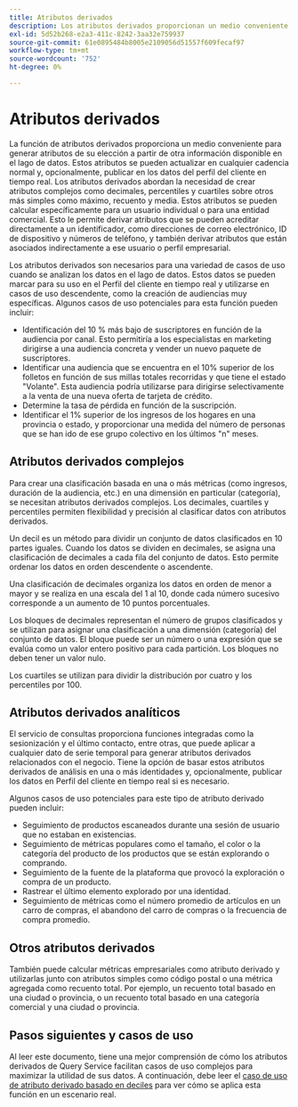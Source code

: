 ```yaml
---
title: Atributos derivados
description: Los atributos derivados proporcionan un medio conveniente para generar atributos de su elección que se pueden actualizar en cualquier cadencia normal y, opcionalmente, publicar en los datos del perfil del cliente en tiempo real. Este documento proporciona información general sobre cómo utilizar el servicio de consulta para crear atributos derivados para usarlos con los datos de perfil.
exl-id: 5d52b268-e2a3-411c-8242-3aa32e759937
source-git-commit: 61e0895484b8005e2109056d51557f609fecaf97
workflow-type: tm+mt
source-wordcount: '752'
ht-degree: 0%

---
```


# Atributos derivados

La función de atributos derivados proporciona un medio conveniente para generar atributos de su elección a partir de otra información disponible en el lago de datos. Estos atributos se pueden actualizar en cualquier cadencia normal y, opcionalmente, publicar en los datos del perfil del cliente en tiempo real. Los atributos derivados abordan la necesidad de crear atributos complejos como decimales, percentiles y cuartiles sobre otros más simples como máximo, recuento y media. Estos atributos se pueden calcular específicamente para un usuario individual o para una entidad comercial. Esto le permite derivar atributos que se pueden acreditar directamente a un identificador, como direcciones de correo electrónico, ID de dispositivo y números de teléfono, y también derivar atributos que están asociados indirectamente a ese usuario o perfil empresarial.

Los atributos derivados son necesarios para una variedad de casos de uso cuando se analizan los datos en el lago de datos. Estos datos se pueden marcar para su uso en el Perfil del cliente en tiempo real y utilizarse en casos de uso descendente, como la creación de audiencias muy específicas. Algunos casos de uso potenciales para esta función pueden incluir:

* Identificación del 10 % más bajo de suscriptores en función de la audiencia por canal. Esto permitiría a los especialistas en marketing dirigirse a una audiencia concreta y vender un nuevo paquete de suscriptores.
* Identificar una audiencia que se encuentra en el 10% superior de los folletos en función de sus millas totales recorridas y que tiene el estado &quot;Volante&quot;. Esta audiencia podría utilizarse para dirigirse selectivamente a la venta de una nueva oferta de tarjeta de crédito.
* Determine la tasa de pérdida en función de la suscripción.
* Identificar el 1% superior de los ingresos de los hogares en una provincia o estado, y proporcionar una medida del número de personas que se han ido de ese grupo colectivo en los últimos &quot;n&quot; meses.

## Atributos derivados complejos

Para crear una clasificación basada en una o más métricas (como ingresos, duración de la audiencia, etc.) en una dimensión en particular (categoría), se necesitan atributos derivados complejos. Los decimales, cuartiles y percentiles permiten flexibilidad y precisión al clasificar datos con atributos derivados.

Un decil es un método para dividir un conjunto de datos clasificados en 10 partes iguales. Cuando los datos se dividen en decimales, se asigna una clasificación de decimales a cada fila del conjunto de datos. Esto permite ordenar los datos en orden descendente o ascendente.

Una clasificación de decimales organiza los datos en orden de menor a mayor y se realiza en una escala del 1 al 10, donde cada número sucesivo corresponde a un aumento de 10 puntos porcentuales.

Los bloques de decimales representan el número de grupos clasificados y se utilizan para asignar una clasificación a una dimensión (categoría) del conjunto de datos. El bloque puede ser un número o una expresión que se evalúa como un valor entero positivo para cada partición. Los bloques no deben tener un valor nulo.

Los cuartiles se utilizan para dividir la distribución por cuatro y los percentiles por 100.

## Atributos derivados analíticos

El servicio de consultas proporciona funciones integradas como la sesionización y el último contacto, entre otras, que puede aplicar a cualquier dato de serie temporal para generar atributos derivados relacionados con el negocio. Tiene la opción de basar estos atributos derivados de análisis en una o más identidades y, opcionalmente, publicar los datos en Perfil del cliente en tiempo real si es necesario.

Algunos casos de uso potenciales para este tipo de atributo derivado pueden incluir:

* Seguimiento de productos escaneados durante una sesión de usuario que no estaban en existencias.
* Seguimiento de métricas populares como el tamaño, el color o la categoría del producto de los productos que se están explorando o comprando.
* Seguimiento de la fuente de la plataforma que provocó la exploración o compra de un producto.
* Rastrear el último elemento explorado por una identidad.
* Seguimiento de métricas como el número promedio de artículos en un carro de compras, el abandono del carro de compras o la frecuencia de compra promedio.

## Otros atributos derivados

También puede calcular métricas empresariales como atributo derivado y utilizarlas junto con atributos simples como código postal o una métrica agregada como recuento total. Por ejemplo, un recuento total basado en una ciudad o provincia, o un recuento total basado en una categoría comercial y una ciudad o provincia.

## Pasos siguientes y casos de uso

Al leer este documento, tiene una mejor comprensión de cómo los atributos derivados de Query Service facilitan casos de uso complejos para maximizar la utilidad de sus datos. A continuación, debe leer el [caso de uso de atributo derivado basado en deciles](./deciles-use-case.md) para ver cómo se aplica esta función en un escenario real.
